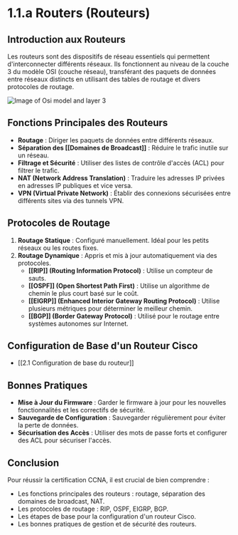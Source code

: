 # 1.1.a Routers (Routeurs)

## Introduction aux Routeurs
Les routeurs sont des dispositifs de réseau essentiels qui permettent d'interconnecter différents réseaux. Ils fonctionnent au niveau de la couche 3 du modèle OSI (couche réseau), transférant des paquets de données entre réseaux distincts en utilisant des tables de routage et divers protocoles de routage.

![Image of Osi model and layer 3](https://networkwalks.com/wp-content/uploads/2020/10/osi-model-network-layer-3_1.png)

## Fonctions Principales des Routeurs
- **Routage** : Diriger les paquets de données entre différents réseaux.
- **Séparation des [[Domaines de Broadcast]]** : Réduire le trafic inutile sur un réseau.
- **Filtrage et Sécurité** : Utiliser des listes de contrôle d'accès (ACL) pour filtrer le trafic.
- **NAT (Network Address Translation)** : Traduire les adresses IP privées en adresses IP publiques et vice versa.
- **VPN (Virtual Private Network)** : Établir des connexions sécurisées entre différents sites via des tunnels VPN.

## Protocoles de Routage
1. **Routage Statique** : Configuré manuellement. Idéal pour les petits réseaux ou les routes fixes.
2. **Routage Dynamique** : Appris et mis à jour automatiquement via des protocoles.
   - **[[RIP]] (Routing Information Protocol)** : Utilise un compteur de sauts.
   - **[[OSPF]] (Open Shortest Path First)** : Utilise un algorithme de chemin le plus court basé sur le coût.
   - **[[EIGRP]] (Enhanced Interior Gateway Routing Protocol)** : Utilise plusieurs métriques pour déterminer le meilleur chemin.
   - **[[BGP]] (Border Gateway Protocol)** : Utilisé pour le routage entre systèmes autonomes sur Internet.

## Configuration de Base d'un Routeur Cisco
- [[2.1 Configuration de base du routeur]]

## Bonnes Pratiques
- **Mise à Jour du Firmware** : Garder le firmware à jour pour les nouvelles fonctionnalités et les correctifs de sécurité.
- **Sauvegarde de Configuration** : Sauvegarder régulièrement pour éviter la perte de données.
- **Sécurisation des Accès** : Utiliser des mots de passe forts et configurer des ACL pour sécuriser l'accès.

## Conclusion

Pour réussir la certification CCNA, il est crucial de bien comprendre :
- Les fonctions principales des routeurs : routage, séparation des domaines de broadcast, NAT.
- Les protocoles de routage : RIP, OSPF, EIGRP, BGP.
- Les étapes de base pour la configuration d'un routeur Cisco.
- Les bonnes pratiques de gestion et de sécurité des routeurs.
